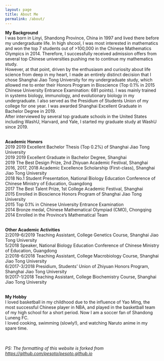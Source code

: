 ```yaml
---
layout: page
title: About Me
permalink: /about/
---
```


<p style="text-align:justify">
  
<strong>My Background</strong><br>
I was born in Linyi, Shandong Province, China in 1997 and lived there before my undergraduate life. In high shcool, I was most interested in mathematics and won the top 7 students out of >100,000 in the Chinese Mathematics Olympics in 2014. Therefore, I successfully received admission offers from several top Chinese universities pushing me to continue my mathematics study.<br>
However, at that point, driven by the enthusiasm and curiosity about life science from deep in my heart, I made an entirely distinct decision that I chose Shanghai Jiao Tong University for my undergraduate study, which allowed me to enter their Honors Program in Bioscience (Top 0.1% in 2015 Chinese University Entrance Examination: 681 points). I was mainly trained in systems biology, immunology, and evolutionary biology in my undergraduate. I also served as the Presidium of Students Union of my college for one year. I was awarded Shanghai Excellent Graduate in Bachelor Degree in 2019.<br>
After interviewed by several top graduate schools in the United States including WashU, Harvard, and Yale, I started my graduate study at WashU since 2019.<br><br>


<strong>Academic Honors</strong><br>
2019	2019 Excellent Bachelor Thesis (Top 0.2%) of Shanghai Jiao Tong University<br>
2019	2019 Excellent Graduate in Bachelor Degree, Shanghai<br>
2019	The Best Design Prize, 2nd Zhiyuan Academic Festival, Shanghai<br>
2016, 2017, 2018	Academic Excellence Scholarship (First-class), Shanghai Jiao Tong University<br>
2018	No.1 Student Presentation, National Biology Education Conference of Chinese Ministry of Education, Guangdong<br>
2017	The Best Talent Prize, 1st College Academic Festival, Shanghai<br>
2015	Enrolled in Bioscience Honors Program of Shanghai Jiao Tong University<br>
2015	Top 0.1% in Chinese University Entrance Examination<br>
2014	Bronze medal, Chinese Mathematical Olympiad (CMO), Chongqing<br>
2014	Enrolled in the Province’s Mathematical Team
<br><br>


<strong>Other Academic Activities</strong><br>
2/2019-6/2019	Teaching Assistant, College Genetics Course, Shanghai Jiao Tong University<br>
5/2018	Speaker, National Biology Education Conference of Chinese Ministry of Education, Guangdong<br>
2/2018-6/2018	Teaching Assistant, College Macrobiology Course, Shanghai Jiao Tong University<br>
6/2017-3/2018	Presidium, Students’ Union of Zhiyuan Honors Program, Shanghai Jiao Tong University<br>
9/2017-1/2018	Teaching Assistant, College Biochemistry Course, Shanghai Jiao Tong University
<br><br>


<strong>My Hobby</strong><br>
I loved basketball in my childhood due to the influence of Yao Ming, the most successful Chinese player in NBA, and played in the basketball team of my high school for a short period. Now I am a soccer fan of Shandong Luneng FC.<br>
I loved cooking, swimming (slowly!), and watching Naruto anime in my spare time.<br><br>

<br><i>PS: The formatting of this website is forked from <a href="https://github.com/pesoto/pesoto.github.io" target="_self">https://github.com/pesoto/pesoto.github.io</a></i>
<br></p>
